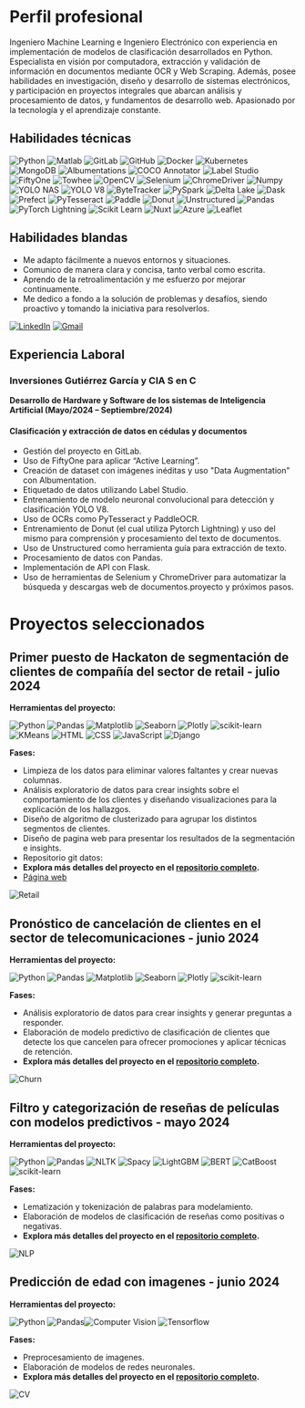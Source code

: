 # Perfil profesional

Ingeniero Machine Learning e Ingeniero Electrónico con experiencia en implementación de modelos de clasificación desarrollados en Python. Especialista en visión por computadora, extracción y validación de información en documentos mediante OCR y Web Scraping. Además, posee habilidades en investigación, diseño y desarrollo de sistemas electrónicos, y participación en proyectos integrales que abarcan análisis y procesamiento de datos, y fundamentos de desarrollo web. Apasionado por la tecnología y el aprendizaje constante.

## Habilidades técnicas
![Python](https://img.shields.io/badge/Python-3776AB?style=for-the-badge&logo=python&logoColor=white&color=blue)
![Matlab](https://img.shields.io/badge/Matlab-0076A8?style=for-the-badge&logo=mathworks&logoColor=white&color=blue)
![GitLab](https://img.shields.io/badge/GitLab-FC6D26?style=for-the-badge&logo=gitlab&logoColor=white&color=blue)
![GitHub](https://img.shields.io/badge/GitHub-181717?style=for-the-badge&logo=github&logoColor=white&color=blue)
![Docker](https://img.shields.io/badge/Docker-2496ED?style=for-the-badge&logo=docker&logoColor=white&color=blue)
![Kubernetes](https://img.shields.io/badge/Kubernetes-326CE5?style=for-the-badge&logo=kubernetes&logoColor=white&color=blue)
![MongoDB](https://img.shields.io/badge/MongoDB-47A248?style=for-the-badge&logo=mongodb&logoColor=white&color=blue)
![Albumentations](https://img.shields.io/badge/Albumentations-FF6F00?style=for-the-badge&logo=albumentations&logoColor=white&color=blue)
![COCO Annotator](https://img.shields.io/badge/COCO_Annotator-FF6F00?style=for-the-badge&logo=coco&logoColor=white&color=blue)
![Label Studio](https://img.shields.io/badge/Label_Studio-FF6F00?style=for-the-badge&logo=labelstudio&logoColor=white&color=blue)
![FiftyOne](https://img.shields.io/badge/FiftyOne-FF6F00?style=for-the-badge&logo=fiftyone&logoColor=white&color=blue)
![Towhee](https://img.shields.io/badge/Towhee-FF6F00?style=for-the-badge&logo=towhee&logoColor=white&color=blue)
![OpenCV](https://img.shields.io/badge/OpenCV-5C3EE8?style=for-the-badge&logo=opencv&logoColor=white&color=blue)
![Selenium](https://img.shields.io/badge/Selenium-43B02A?style=for-the-badge&logo=selenium&logoColor=white&color=blue)
![ChromeDriver](https://img.shields.io/badge/ChromeDriver-4285F4?style=for-the-badge&logo=googlechrome&logoColor=white&color=blue)
![Numpy](https://img.shields.io/badge/Numpy-013243?style=for-the-badge&logo=numpy&logoColor=white&color=blue)
![YOLO NAS](https://img.shields.io/badge/YOLO_NAS-FF6F00?style=for-the-badge&logo=yolo&logoColor=white&color=blue)
![YOLO V8](https://img.shields.io/badge/YOLO_V8-FF6F00?style=for-the-badge&logo=yolo&logoColor=white&color=blue)
![ByteTracker](https://img.shields.io/badge/ByteTracker-FF6F00?style=for-the-badge&logo=bytracker&logoColor=white&color=blue)
![PySpark](https://img.shields.io/badge/PySpark-E25A1C?style=for-the-badge&logo=apache-spark&logoColor=white&color=blue)
![Delta Lake](https://img.shields.io/badge/Delta_Lake-FF6F00?style=for-the-badge&logo=deltalake&logoColor=white&color=blue)
![Dask](https://img.shields.io/badge/Dask-FF6F00?style=for-the-badge&logo=dask&logoColor=white&color=blue)
![Prefect](https://img.shields.io/badge/Prefect-FF6F00?style=for-the-badge&logo=prefect&logoColor=white&color=blue)
![PyTesseract](https://img.shields.io/badge/PyTesseract-FF6F00?style=for-the-badge&logo=pytesseract&logoColor=white&color=blue)
![Paddle](https://img.shields.io/badge/Paddle-FF6F00?style=for-the-badge&logo=paddle&logoColor=white&color=blue)
![Donut](https://img.shields.io/badge/Donut-FF6F00?style=for-the-badge&logo=donut&logoColor=white&color=blue)
![Unstructured](https://img.shields.io/badge/Unstructured-FF6F00?style=for-the-badge&logo=unstructured&logoColor=white&color=blue)
![Pandas](https://img.shields.io/badge/Pandas-150458?style=for-the-badge&logo=pandas&logoColor=white&color=blue)
![PyTorch Lightning](https://img.shields.io/badge/PyTorch_Lightning-EE4C2C?style=for-the-badge&logo=pytorch&logoColor=white&color=blue)
![Scikit Learn](https://img.shields.io/badge/Scikit_Learn-F7931E?style=for-the-badge&logo=scikit-learn&logoColor=white&color=blue)
![Nuxt](https://img.shields.io/badge/Nuxt-00C58E?style=for-the-badge&logo=nuxt.js&logoColor=white&color=blue)
![Azure](https://img.shields.io/badge/Azure-0078D4?style=for-the-badge&logo=microsoft-azure&logoColor=white&color=blue)
![Leaflet](https://img.shields.io/badge/Leaflet-199900?style=for-the-badge&logo=leaflet&logoColor=white&color=blue)


## Habilidades blandas

- Me adapto fácilmente a nuevos entornos y situaciones.
- Comunico de manera clara y concisa, tanto verbal como escrita.
- Aprendo de la retroalimentación y me esfuerzo por mejorar continuamente.
- Me dedico a fondo a la solución de problemas y desafíos, siendo proactivo y tomando la iniciativa para resolverlos.


[![LinkedIn](https://img.shields.io/badge/LinkedIn-0077B5?style=for-the-badge&logo=linkedin&logoColor=white)](https://www.linkedin.com/in/luis-eduardo-vargas-cely-7a947a266/)
[![Gmail](https://img.shields.io/badge/Gmail-D14836?style=for-the-badge&logo=gmail&logoColor=white)](mailto:vargascelyluiseduardo@gmail.com)


## Experiencia Laboral

### Inversiones Gutiérrez García y CIA S en C

**Desarrollo de Hardware y Software de los sistemas de Inteligencia Artificial (Mayo/2024 – Septiembre/2024)**
#### Clasificación y extracción de datos en cédulas y documentos 
- Gestión del proyecto en GitLab.
- Uso de FiftyOne para aplicar “Active Learning”.
- Creación de dataset con imágenes inéditas y uso "Data Augmentation" con Albumentation.
- Etiquetado de datos utilizando Label Studio.
- Entrenamiento de modelo neuronal convolucional para detección y clasificación YOLO V8.
- Uso de OCRs como PyTesseract y PaddleOCR.
- Entrenamiento de Donut (el cual utiliza Pytorch Lightning) y uso del mismo para comprensión y procesamiento del texto de documentos.
- Uso de Unstructured como herramienta guía para extracción de texto.
- Procesamiento de datos con Pandas.
- Implementación de API con Flask.
- Uso de herramientas de Selenium y ChromeDriver para automatizar la búsqueda y descargas web de documentos.proyecto y próximos pasos.

# Proyectos seleccionados

## Primer puesto de Hackaton de segmentación de clientes de compañía del sector de retail - julio 2024

**Herramientas del proyecto:**

![Python](https://img.shields.io/badge/python-357ebd?style=for-the-badge&logo=python&logoColor=white) 
![Pandas](https://img.shields.io/badge/pandas-%23357ebd.svg?style=for-the-badge&logo=pandas&logoColor=white)
![Matplotlib](https://img.shields.io/badge/Matplotlib-357ebd?style=for-the-badge)
![Seaborn](https://img.shields.io/badge/Seaborn-357ebd?style=for-the-badge)
![Plotly](https://img.shields.io/badge/Plotly-357ebd?style=for-the-badge)
![scikit-learn](https://img.shields.io/badge/scikit--learn-%23357ebd.svg?style=for-the-badge&logo=scikit-learn&logoColor=white)
![KMeans](https://img.shields.io/badge/KMeans-0078D7?style=for-the-badge&logo=scikitlearn&logoColor=white)
![HTML](https://img.shields.io/badge/HTML5-E34F26?style=for-the-badge&logo=html5&logoColor=white)
![CSS](https://img.shields.io/badge/CSS3-1572B6?style=for-the-badge&logo=css3&logoColor=white)
![JavaScript](https://img.shields.io/badge/JavaScript-F7DF1E?style=for-the-badge&logo=javascript&logoColor=black)
![Django](https://img.shields.io/badge/Django-092E20?style=for-the-badge&logo=django&logoColor=white)

**Fases:**

- Limpieza de los datos para eliminar valores faltantes y crear nuevas columnas. 
- Análisis exploratorio de datos para crear insights sobre el comportamiento de los clientes y diseñando visualizaciones para la explicación de los hallazgos. 
- Diseño de algoritmo de clusterizado para agrupar los distintos segmentos de clientes.
- Diseño de pagina web para presentar los resultados de la segmentación e insights. 
- Repositorio git datos: 
- **Explora más detalles del proyecto en el [repositorio completo](https://github.com/HidenLacan/Hackaton-data).**
- [Página web](https://hackatonersfrontend.onrender.com/)

![Retail](/assets/img/retail.jpeg)

## Pronóstico de cancelación de clientes en el sector de telecomunicaciones - junio 2024

**Herramientas del proyecto:**

![Python](https://img.shields.io/badge/python-357ebd?style=for-the-badge&logo=python&logoColor=white)
![Pandas](https://img.shields.io/badge/pandas-%23357ebd.svg?style=for-the-badge&logo=pandas&logoColor=white)
![Matplotlib](https://img.shields.io/badge/Matplotlib-357ebd?style=for-the-badge)
![Seaborn](https://img.shields.io/badge/Seaborn-357ebd?style=for-the-badge)
![Plotly](https://img.shields.io/badge/Plotly-357ebd?style=for-the-badge)
![scikit-learn](https://img.shields.io/badge/scikit--learn-%23357ebd.svg?style=for-the-badge&logo=scikit-learn&logoColor=white)

**Fases:**

- Análisis exploratorio de datos para crear insights y generar preguntas a responder. 
- Elaboración de modelo predictivo de clasificación de clientes que detecte los que cancelen para ofrecer promociones y aplicar técnicas de retención.
- **Explora más detalles del proyecto en el [repositorio completo](https://github.com/santicar1809/interconect).**

![Churn](/assets/img/churn.jpeg)

## Filtro y categorización de reseñas de películas con modelos predictivos - mayo 2024

**Herramientas del proyecto:**

![Python](https://img.shields.io/badge/python-357ebd?style=for-the-badge&logo=python&logoColor=white)
![Pandas](https://img.shields.io/badge/pandas-%23357ebd.svg?style=for-the-badge&logo=pandas&logoColor=white)
![NLTK](https://img.shields.io/badge/NLTK-357ebd?style=for-the-badge)
![Spacy](https://img.shields.io/badge/Spacy-357ebd?style=for-the-badge)
![LightGBM](https://img.shields.io/badge/LightGBM-017E7E?style=for-the-badge&logo=LightGBM&logoColor=white)
![BERT](https://img.shields.io/badge/BERT-FFC107?style=for-the-badge&logo=BERT&logoColor=black)
![CatBoost](https://img.shields.io/badge/CatBoost-FF6F00?style=for-the-badge&logo=CatBoost&logoColor=white)
![scikit-learn](https://img.shields.io/badge/scikit--learn-%23357ebd.svg?style=for-the-badge&logo=scikit-learn&logoColor=white)

**Fases:**

- Lematización y tokenización de palabras para modelamiento. 
- Elaboración de modelos de clasificación de reseñas como positivas o negativas.
- **Explora más detalles del proyecto en el [repositorio completo](https://github.com/santicar1809/aprendizaje_automatico_textos).**

![NLP](/assets/img/nlp.jpeg)

## Predicción de edad con imagenes - junio 2024

**Herramientas del proyecto:**

![Python](https://img.shields.io/badge/python-357ebd?style=for-the-badge&logo=python&logoColor=white)
![Pandas](https://img.shields.io/badge/pandas-%23357ebd.svg?style=for-the-badge&logo=pandas&logoColor=white)![Computer Vision](https://img.shields.io/badge/Computer%20Vision-CV-blue?style=for-the-badge&logo=opencv&logoColor=white)
![Tensorflow](https://img.shields.io/badge/Tensorflow-%23357ebd.svg?style=for-the-badge&logo=tensorflow&logoColor=white)

**Fases:**

- Preprocesamiento de imagenes.
- Elaboración de modelos de redes neuronales.
- **Explora más detalles del proyecto en el [repositorio completo](https://github.com/santicar1809/aprendizaje_automatico_textos).**

![CV](/assets/img/cv.jpeg)
